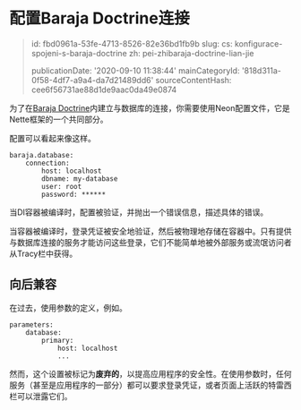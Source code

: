 配置Baraja Doctrine连接
===================

> id: fbd0961a-53fe-4713-8526-82e36bd1fb9b
> slug:
> 	cs: konfigurace-spojeni-s-baraja-doctrine
> 	zh: pei-zhibaraja-doctrine-lian-jie
> 
> publicationDate: '2020-09-10 11:38:44'
> mainCategoryId: '818d311a-0f58-4df7-a9a4-da7d21489dd6'
> sourceContentHash: cee6f56731ae88d1de9aac0da49e0874

为了在[Baraja Doctrine](https://github.com/baraja-core/doctrine)内建立与数据库的连接，你需要使用Neon配置文件，它是Nette框架的一个共同部分。

配置可以看起来像这样。

```neon
baraja.database:
    connection:
        host: localhost
        dbname: my-database
        user: root
        password: ******
```

当DI容器被编译时，配置被验证，并抛出一个错误信息，描述具体的错误。

当容器被编译时，登录凭证被安全地验证，然后被物理地存储在容器中。只有提供与数据库连接的服务才能访问这些登录，它们不能简单地被外部服务或流氓访问者从Tracy栏中获得。

向后兼容
----------

在过去，使用参数的定义，例如。

```neon
parameters:
    database:
        primary:
            host: localhost
            ...
```

然而，这个设置被标记为**废弃的**，以提高应用程序的安全性。在使用参数时，任何服务（甚至是应用程序的一部分）都可以要求登录凭证，或者页面上活跃的特雷西栏可以泄露它们。
